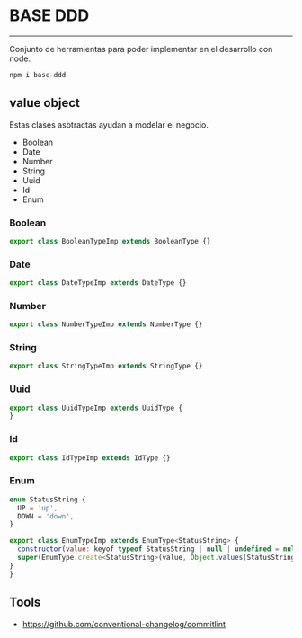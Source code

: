 # BASE DDD
----
Conjunto de herramientas para poder implementar en el desarrollo con node.
``` bash
npm i base-ddd
```
## value object
Estas clases asbtractas ayudan a modelar el negocio.
- Boolean
- Date
- Number
- String
- Uuid
- Id
- Enum

### Boolean
```jsx
export class BooleanTypeImp extends BooleanType {}
```

### Date
```jsx
export class DateTypeImp extends DateType {}
```

### Number
```js
export class NumberTypeImp extends NumberType {}
```

### String
```js
export class StringTypeImp extends StringType {}
```

### Uuid

```js
export class UuidTypeImp extends UuidType {
}
```

### Id
```jsx
export class IdTypeImp extends IdType {}
```

### Enum
```jsx
enum StatusString {
  UP = 'up',
  DOWN = 'down',
}

export class EnumTypeImp extends EnumType<StatusString> {
  constructor(value: keyof typeof StatusString | null | undefined = null) {
  super(EnumType.create<StatusString>(value, Object.values(StatusString)));
}
}
```
## Tools
- https://github.com/conventional-changelog/commitlint


